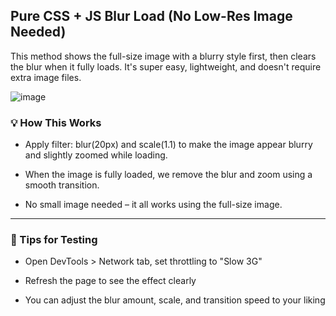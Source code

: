 ## Pure CSS + JS Blur Load (No Low-Res Image Needed)

This method shows the full-size image with a blurry style first, then clears the blur when it fully loads. It's super easy, lightweight, and doesn't require extra image files.

![image](https://github.com/user-attachments/assets/0f7d48cc-eab5-4bf9-ae30-241eccf04e89)

### 💡 How This Works
- Apply filter: blur(20px) and scale(1.1) to make the image appear blurry and slightly zoomed while loading.

- When the image is fully loaded, we remove the blur and zoom using a smooth transition.

- No small image needed – it all works using the full-size image.

---
### 🧪 Tips for Testing
- Open DevTools > Network tab, set throttling to "Slow 3G"

- Refresh the page to see the effect clearly

- You can adjust the blur amount, scale, and transition speed to your liking

